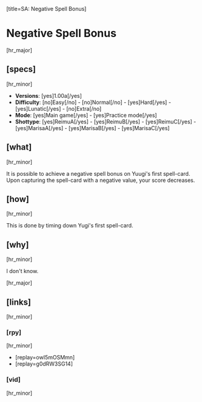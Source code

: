 [title=SA: Negative Spell Bonus]
# Negative Spell Bonus
[hr_major]

## [specs]
[hr_minor]  

* **Versions**: [yes]1.00a[/yes] 
* **Difficulty**: [no]Easy[/no] - [no]Normal[/no] - [yes]Hard[/yes] - [yes]Lunatic[/yes] - [no]Extra[/no]
* **Mode**: [yes]Main game[/yes] - [yes]Practice mode[/yes]
* **Shottype**: [yes]ReimuA[/yes] - [yes]ReimuB[/yes] - [yes]ReimuC[/yes] - [yes]MarisaA[/yes] - [yes]MarisaB[/yes] - [yes]MarisaC[/yes]

## [what]
[hr_minor]

It is possible to achieve a negative spell bonus on Yuugi's first spell-card. Upon capturing the spell-card with a negative value, your score decreases.

## [how]
[hr_minor]

This is done by timing down Yugi's first spell-card.

## [why]
[hr_minor]

I don't know.


[hr_major]
## [links]
[hr_minor]
### [rpy]
[hr_minor]

+ [replay=owI5mOSMmn]
+ [replay=g0dRW3SG14]

### [vid]
[hr_minor]

